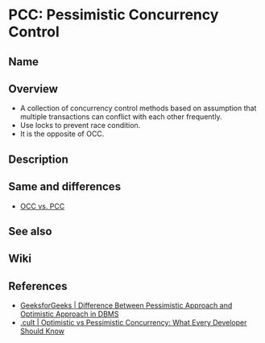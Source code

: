 # PCC: Pessimistic Concurrency Control

## Name

## Overview
- A collection of concurrency control methods based on assumption that multiple transactions can conflict with each other frequently.
- Use locks to prevent race condition.
- It is the opposite of OCC.

## Description

## Same and differences
- [OCC vs. PCC](../../differences/OCC_PCC.md)

## See also

## Wiki

## References
- [GeeksforGeeks | Difference Between Pessimistic Approach and Optimistic Approach in DBMS](https://www.geeksforgeeks.org/difference-between-pessimistic-approach-and-optimistic-approach-in-dbms/)
- [.cult | Optimistic vs Pessimistic Concurrency: What Every Developer Should Know](https://cult.honeypot.io/reads/optimistic-vs-pessimistic-concurrency/)
